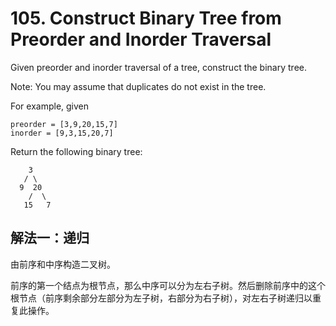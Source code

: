 # 105. Construct Binary Tree from Preorder and Inorder Traversal

Given preorder and inorder traversal of a tree, construct the binary tree.

Note:
You may assume that duplicates do not exist in the tree.

For example, given
```
preorder = [3,9,20,15,7]
inorder = [9,3,15,20,7]
```
Return the following binary tree:
```
    3
   / \
  9  20
    /  \
   15   7
```
## 解法一：递归

由前序和中序构造二叉树。

前序的第一个结点为根节点，那么中序可以分为左右子树。然后删除前序中的这个根节点（前序剩余部分左部分为左子树，右部分为右子树），对左右子树递归以重复此操作。



